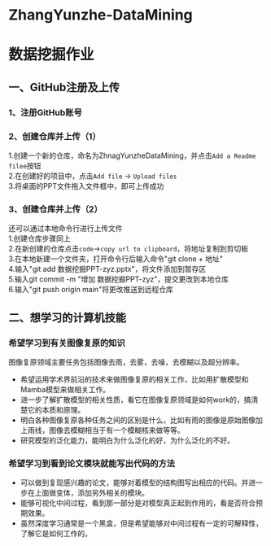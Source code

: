 # ZhangYunzhe-DataMining
# 数据挖掘作业
## 一、GitHub注册及上传
### 1、注册GitHub账号
### 2、创建仓库并上传（1）
1.创建一个新的仓库，命名为ZhnagYunzheDataMining，并点击`Add a Readme filee`按钮  
2.在创建好的项目中，点击`Add file` &rarr; `Upload files`  
3.将桌面的PPT文件拖入文件框中，即可上传成功  
### 3、创建仓库并上传（2）
还可以通过本地命令行进行上传文件  
1.创建仓库步骤同上  
2.在新创建的仓库点击`code`&rarr;`copy url to clipboard`，将地址复制到剪切板  
3.在本地新建一个文件夹，打开命令行后输入命令"git clone + 地址"  
4.输入"git add 数据挖掘PPT-zyz.pptx"，将文件添加到暂存区  
5.输入git commit -m "增加 数据挖掘PPT-zyz"，提交更改到本地仓库  
6.输入"git push origin main"将更改推送到远程仓库  

## 二、想学习的计算机技能
### 希望学习到有关图像复原的知识
图像复原领域主要任务包括图像去雨，去雾，去噪，去模糊以及超分辨率。 
- 希望运用学术界前沿的技术来做图像复原的相关工作，比如用扩散模型和Mamba模型来做相关工作。
- 进一步了解扩散模型的相关性质，看它在图像复原领域是如何work的，搞清楚它的本质和原理。
- 明白各种图像复原各种任务之间的区别是什么，比如有雨的图像是原始图像加上雨线，图像去模糊相当于有一个模糊核来做等等。
- 研究模型的泛化能力，能明白为什么泛化的好，为什么泛化的不好。

### 希望学习到看到论文模块就能写出代码的方法
- 可以做到复现感兴趣的论文，能够对着模型的结构图写出相应的代码。并进一步在上面做变体，添加另外相关的模块。
- 能够可视化中间过程，看到那一部分是对模型真正起到作用的，看是否符合预期效果。
- 虽然深度学习通常是一个黑盒，但是希望能够对中间过程有一定的可解释性，了解它是如何工作的。
  
